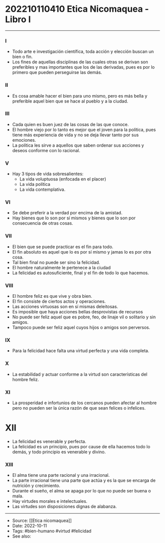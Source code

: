 # 202210110410 Etica Nicomaquea - Libro I 
----
### I
- Todo arte e investigación científica, toda acción y elección buscan un bien o fin.
- Los fines de aquellas disciplinas de las cuales otras se derivan son preferibles y mas importantes que los de las derivadas, pues es por lo primero que pueden perseguirse las demás.

### II
- Es cosa amable hacer el bien para uno mismo, pero es más bella y preferible aquel bien que se hace al pueblo y a la ciudad.

### III
- Cada quien es buen juez de las cosas de las que conoce.
- El hombre viejo por lo tanto es mejor que el joven para la política, pues tiene más experiencia de vida y no se deja llevar tanto por sus emociones.
- La política les sirve a aquellos que saben ordenar sus acciones y deseos conforme con lo racional.

### V
- Hay 3 tipos de vida sobresalientes:
	- La vida voluptuosa (enfocada en el placer)
	- La vida política
	- La vida contemplativa.

### VI
- Se debe preferir a la verdad por encima de la amistad.
- Hay bienes que lo son por sí mismos y bienes que lo son por consecuencia de otras cosas.

### VII
- El bien que se puede practicar es el fin para todo.
- El fin absoluto es aquel que lo es por sí mismo y jamas lo es por otra cosa.
- Tal bien final no puede ser sino la felicidad.
- El hombre naturalmente le pertenece a la ciudad
- La felicidad es autosuficiente, final y el fin de todo lo que hacemos.

### VIII
- El hombre feliz es que vive y obra bien.
- El fin consiste de ciertos actos y operaciones.
- Las acciones virtuosas son en sí mismas deleitosas.
- Es imposible que haya acciones bellas desprovistas de recursos
- No puede ser feliz aquel que es pobre, feo, de linaje vil o solitario y sin amigos. 
- Tampoco puede ser feliz aquel cuyos hijos o amigos son perversos.

### IX
- Para la felicidad hace falta una virtud perfecta y una vida completa.

### X 
- La estabilidad y actuar conforme a la virtud son características del hombre feliz.

### XI
- La prosperidad e infortunios de los cercanos pueden afectar al hombre pero no pueden ser la única razón de que sean felices o infelices.

# XII
- La felicidad es venerable y perfecta.
- La felicidad es un principio, pues por cause de ella hacemos todo lo demás, y todo principio es venerable y divino.

### XIII
- El alma tiene una parte racional y una irracional.
- La parte irracional tiene una parte que actúa y es la que se encarga de nutrición y crecimiento.
- Durante el sueño, el alma se apaga por lo que no puede ser buena o mala.
- Hay virtudes morales e intelectuales.
- Las virtudes son disposiciones dignas de alabanza.


---
- Source: [[Etica nicomaquea]]
- Date: 2022-10-11
- Tags: #bien-humano #virtud #felicidad
- See also: